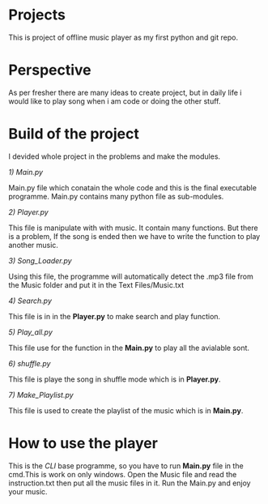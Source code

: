 # Projects
This is project of offline music player as my first python and git repo. 

# Perspective
As per fresher there are many ideas to create project, but in daily life i would like to play song when i am code or doing the other stuff.

# Build of the project
I devided whole project in the problems and make the modules.

*1) Main.py*

Main.py file which conatain the whole code and this is the final executable programme.
Main.py contains many python file as sub-modules.

*2) Player.py*

This file is manipulate with with music. It contain many functions.
But there is a problem, If the song is ended then we have to write the function to play another music.

*3) Song_Loader.py*

Using this file, the programme will automatically detect the .mp3 file from the Music folder and put it in the Text Files/Music.txt

*4) Search.py*

This file is in in the **Player.py** to make search and play function.

*5) Play_all.py*

This file use for the function in the **Main.py** to play all the avialable sont.

*6) shuffle.py*

This file is playe the song in shuffle mode which is in **Player.py**.

*7) Make_Playlist.py*

This file is used to create the playlist of the music which is in **Main.py**.


# How to use the player
This is the *CLI* base programme, so you have to run **Main.py** file in the cmd.This is work on only windows.
Open the Music file and read the instruction.txt then put all the music files in it.
Run the Main.py and enjoy your music.
